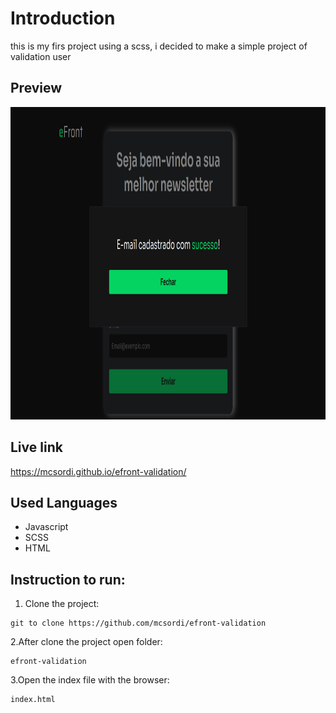 # Introduction

this is my firs project using a scss, i decided to make a simple project of validation user

## Preview

<img src="https://github.com/mcsordi/efront-validation/blob/master/src/images/Captura%20de%20tela%20de%202023-02-27%2016-21-02.png" height="500"/>

## Live link

https://mcsordi.github.io/efront-validation/

## Used Languages

- Javascript
- SCSS
- HTML

## Instruction to run:

1. Clone the project:

```
git to clone https://github.com/mcsordi/efront-validation
```

2.After clone the project open folder:

```
efront-validation
```

3.Open the index file with the browser:

```
index.html
```
